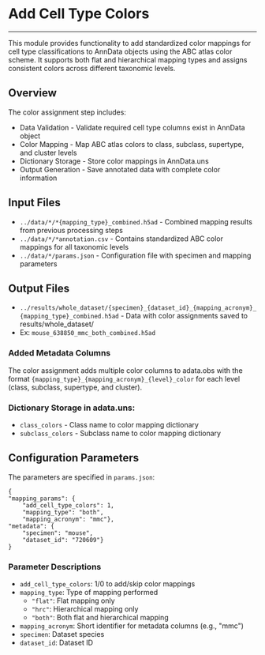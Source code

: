 # Add Cell Type Colors
---
This module provides functionality to add standardized color mappings for cell type classifications to AnnData objects using the ABC atlas color scheme. It supports both flat and hierarchical mapping types and assigns consistent colors across different taxonomic levels.

## Overview
The color assignment step includes:

- Data Validation - Validate required cell type columns exist in AnnData object
- Color Mapping - Map ABC atlas colors to class, subclass, supertype, and cluster levels
- Dictionary Storage - Store color mappings in AnnData.uns
- Output Generation - Save annotated data with complete color information

## Input Files

- `../data/*/*{mapping_type}_combined.h5ad` - Combined mapping results from previous processing steps 
- `../data/*/*annotation.csv` - Contains standardized ABC color mappings for all taxonomic levels
- `../data/*/params.json` - Configuration file with specimen and mapping parameters
  
## Output Files

- `../results/whole_dataset/{specimen}_{dataset_id}_{mapping_acronym}_{mapping_type}_combined.h5ad` - Data with color assignments saved to results/whole_dataset/
- Ex: `mouse_638850_mmc_both_combined.h5ad`
  
### Added Metadata Columns
The color assignment adds multiple color columns to adata.obs with the format `{mapping_type}_{mapping_acronym}_{level}_color` for each level (class, subclass, supertype, and cluster).

### Dictionary Storage in adata.uns:

- `class_colors` - Class name to color mapping dictionary
- `subclass_colors` - Subclass name to color mapping dictionary

## Configuration Parameters
The parameters are specified in `params.json`:

    {
    "mapping_params": {
        "add_cell_type_colors": 1,
        "mapping_type": "both",
        "mapping_acronym": "mmc"},
    "metadata": {
        "specimen": "mouse",
        "dataset_id": "720609"}
    }
    
### Parameter Descriptions

- `add_cell_type_colors`: 1/0 to add/skip color mappings
- `mapping_type`: Type of mapping performed
  - `"flat"`: Flat mapping only
  - `"hrc"`: Hierarchical mapping only 
  - `"both"`: Both flat and hierarchical mapping
- `mapping_acronym`: Short identifier for metadata columns (e.g., "mmc")
- `specimen`: Dataset species
- `dataset_id`: Dataset ID


